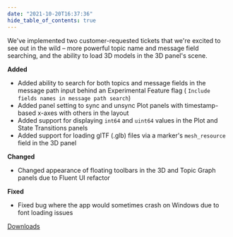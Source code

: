 ```yaml
---
date: "2021-10-20T16:37:36"
hide_table_of_contents: true
---
```

We've implemented two customer-requested tickets that we're excited to see out in the wild – more powerful topic name and message field searching, and the ability to load 3D models in the 3D panel's scene.

**Added**

- Added ability to search for both topics and message fields in the message path input behind an Experimental Feature flag ( `Include fields names in message path search`)
- Added panel setting to sync and unsync Plot panels with timestamp-based x-axes with others in the layout
- Added support for displaying `int64` and `uint64` values in the Plot and State Transitions panels
- Added support for loading glTF (.glb) files via a marker's `mesh_resource` field in the 3D panel

**Changed**
- Changed appearance of floating toolbars in the 3D and Topic Graph panels due to Fluent UI refactor

**Fixed**
- Fixed bug where the app would sometimes crash on Windows due to font loading issues 

<!-- truncate -->
[Downloads](https://github.com/foxglove/studio/releases/tag/v0.20.0)

